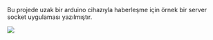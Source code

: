 Bu projede uzak bir arduino cihazıyla haberleşme için örnek bir server socket uygulaması yazılmıştır. 

![]([https://github.com/SocketListening/program.gif](https://github.com/Mehmet175/SocketListening/blob/main/program.gif))

